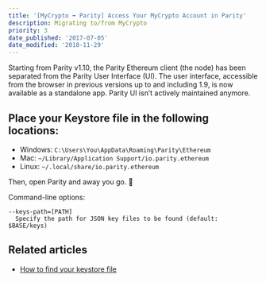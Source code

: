 ```yaml
---
title: '[MyCrypto ➡ Parity] Access Your MyCrypto Account in Parity'
description: Migrating to/from MyCrypto
priority: 3
date_published: '2017-07-05'
date_modified: '2018-11-29'
---
```


Starting from Parity v1.10, the Parity Ethereum client (the node) has been separated from the Parity User Interface (UI). The user interface, accessible from the browser in previous versions up to and including 1.9, is now available as a standalone app. Parity UI isn’t actively maintained anymore.

## Place your Keystore file in the following locations:

* Windows: `C:\Users\You\AppData\Roaming\Parity\Ethereum`
* Mac: `~/Library/Application Support/io.parity.ethereum`
* Linux: `~/.local/share/io.parity.ethereum`

Then, open Parity and away you go. 🎉

Command-line options:

```text
--keys-path=[PATH]
  Specify the path for JSON key files to be found (default: $BASE/keys)
```

## Related articles

* [How to find your keystore file](https://support.mycrypto.com/migration/location-of-mist-geth-wallet-files.html)
